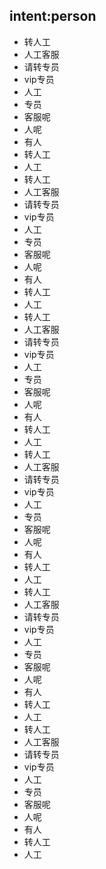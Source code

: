 ## intent:person
- 转人工
- 人工客服
- 请转专员
- vip专员
- 人工
- 专员
- 客服呢
- 人呢
- 有人
- 转人工
- 人工
- 转人工
- 人工客服
- 请转专员
- vip专员
- 人工
- 专员
- 客服呢
- 人呢
- 有人
- 转人工
- 人工
- 转人工
- 人工客服
- 请转专员
- vip专员
- 人工
- 专员
- 客服呢
- 人呢
- 有人
- 转人工
- 人工
- 转人工
- 人工客服
- 请转专员
- vip专员
- 人工
- 专员
- 客服呢
- 人呢
- 有人
- 转人工
- 人工
- 转人工
- 人工客服
- 请转专员
- vip专员
- 人工
- 专员
- 客服呢
- 人呢
- 有人
- 转人工
- 人工
- 转人工
- 人工客服
- 请转专员
- vip专员
- 人工
- 专员
- 客服呢
- 人呢
- 有人
- 转人工
- 人工